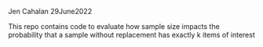 Jen Cahalan
29June2022

This repo contains code to evaluate how sample size impacts the probability that a sample without replacement has exactly k items of interest